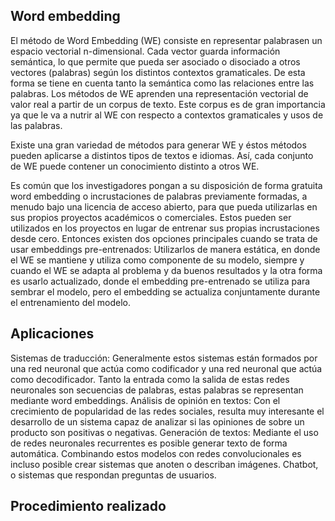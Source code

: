## Word embedding

El método de Word Embedding (WE) consiste en representar palabrasen un espacio vectorial n-dimensional. Cada vector guarda información semántica, lo que permite que pueda ser asociado o disociado a otros vectores (palabras) según los distintos contextos gramaticales. De esta forma se tiene en cuenta tanto la semántica como las relaciones entre las palabras. 
Los métodos de WE aprenden una representación vectorial de valor real a partir de un corpus de texto. Este corpus es de gran importancia ya que le va a nutrir al WE con respecto a contextos gramaticales y usos de las palabras.

Existe una gran variedad de métodos para generar WE y éstos métodos pueden aplicarse a distintos tipos de textos e idiomas. Así, cada conjunto de WE puede contener un conocimiento distinto a otros WE.



Es común que los investigadores pongan a su disposición de forma gratuita word embedding o incrustaciones de palabras previamente formadas, a menudo bajo una licencia de acceso abierto, para que pueda utilizarlas en sus propios proyectos académicos o comerciales. Estos pueden ser utilizados en los proyectos en lugar de entrenar sus propias incrustaciones desde cero. 
Entonces existen dos opciones principales cuando se trata de usar embeddings pre-entrenados:
    Utilizarlos de manera estática, en donde el WE se mantiene y utiliza como componente de su modelo, siempre y cuando el WE se adapta al problema y da buenos resultados y la otra forma es usarlo actualizado, donde el embedding pre-entrenado se utiliza para sembrar el modelo, pero el embedding se actualiza conjuntamente durante el entrenamiento del modelo. 

## Aplicaciones


Sistemas de traducción: Generalmente estos sistemas están formados por una red neuronal que actúa como codificador y una red neuronal que actúa como decodificador. Tanto la entrada como la salida de estas redes neuronales son secuencias de palabras, estas palabras se representan mediante word embeddings. 
Análisis de opinión en textos: Con el crecimiento de popularidad de las redes sociales, resulta muy interesante el desarrollo de un sistema capaz de analizar si las opiniones de sobre un producto son positivas o negativas. 
Generación de textos: Mediante el uso de redes neuronales recurrentes es posible generar texto de forma automática. Combinando estos modelos con redes convolucionales es incluso posible crear sistemas que anoten o describan imágenes.
Chatbot, o sistemas que respondan preguntas de usuarios. 


## Procedimiento realizado
